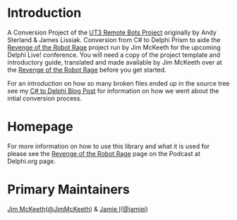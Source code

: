 # Introduction #

A Conversion Project of the [UT3 Remote Bots Project](http://www.codeplex.com/UT3Bots) originally by Andy Sterland & James Lissiak. Conversion from C# to Delphi Prism to aide the [Revenge of the Robot Rage](http://www.delphi.org/robot-rage/) project run by Jim McKeeth for the upcoming Delphi Live! conference. You will need a copy of the project template and introductory guide, translated and made available by Jim McKeeth over at the [Revenge of the Robot Rage](http://www.delphi.org/robot-rage/) before you get started.

For an introduction on how so many broken files ended up in the source tree see my [C# to Delphi Blog Post](http://jamiei.com/blog/2009/04/diary-of-a-c-to-delphi-prism-conversion/) for information on how we went about the intial conversion process.


# Homepage #

For more information on how to use this library and what it is used for please see the [Revenge of the Robot Rage](http://www.delphi.org/robot-rage/) page on the Podcast at Delphi.org page.


# Primary Maintainers #
[Jim McKeeth](http://www.delphi.org)([@JimMcKeeth](http://twitter.com/JimMcKeeth)) & [Jamie I](http://jamiei.com/blog/)([@jamiei](http://twitter.com/jamiei))